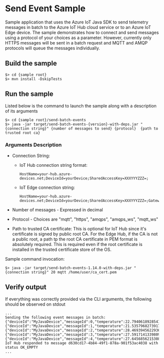# Send Event Sample

Sample application that uses the Azure IoT Java SDK to send telemetry messages in batch to the
Azure IoT Hub cloud service or to an Azure IoT Edge device. The sample demonstrates how to connect
and send messages using a protocol of your choices as a parameter. However, currently only HTTPS messages will be sent in a batch request and MQTT and AMQP protocols will queue the messages individually.

## Build the sample

```
$> cd {sample root}
$> mvn install -DskipTests
```

## Run the sample

Listed below is the command to launch the sample along with a description of its arguments

```
$> cd {sample root}/send-batch-events
$> java -jar target/send-batch-events-{version}-with-deps.jar "{connection string}" {number of messages to send} {protocol}  {path to trusted root ca}
```

### Arguments Description

* Connection String:
  * IoT Hub connection string format:

    ```
    HostName=your-hub.azure-devices.net;DeviceId=yourDevice;SharedAccessKey=XXXYYYZZZ=;
    ```

  * IoT Edge connection string:

    ```
    HostName=your-hub.azure-devices.net;DeviceId=yourDevice;SharedAccessKey=XXXYYYZZZ=;GatewayHostName=mygateway.contoso.com
    ```

* Number of messages - Expressed in decimal
* Protocol - Choices are "mqtt", "https", "amqps", "amqps_ws", "mqtt_ws"
* Path to trusted CA certificate: This is optional for IoT Hub since it's certificate is signed by public root CA. For the Edge Hub, if the CA is not a public root, a path tp the root CA certificate in PEM format is absolutely required. This is required even if the root certificate is installed in the trusted certificate store of the OS.

Sample command invocation:

```
$> java -jar target/send-batch-events-1.14.0-with-deps.jar "{connection string}" 20 mqtt /home/user/ca_cert.pem
```

## Verify output

If everything was correctly provided via the CLI arguments, the following should be observed on stdout

```
...
Sending the following event messages in batch:
{"deviceId":"MyJavaDevice","messageId":0,"temperature":22.794061892854135,"humidity":37.62552699796588}
{"deviceId":"MyJavaDevice","messageId":1,"temperature":21.53579682739172,"humidity":37.074460372012084}
{"deviceId":"MyJavaDevice","messageId":2,"temperature":28.469394562293672,"humidity":48.85065152753948}
{"deviceId":"MyJavaDevice","messageId":3,"temperature":27.59171413398098,"humidity":33.7627855634459}
{"deviceId":"MyJavaDevice","messageId":4,"temperature":27.645685621530887,"humidity":49.181172831276676}
IoT Hub responded to message d630cd17-4b84-49f1-878a-901f53ac4038 with status OK_EMPTY
...
```
